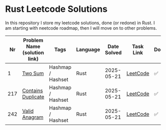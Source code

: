 # Rust Leetcode Solutions

In this repository I store my leetcode solutions, done (or redone) in Rust. I am starting with neetcode roadmap, then I will move on to other problems.


| Nr  | Problem Name (solution link)                      | Tags              | Language | Date Solved | Task Link                                                     | Done |
| --- | ------------------------------------------------- | ----------------- | -------- | ----------- | ------------------------------------------------------------- | ---- |
| 1   | [Two Sum](./1-two-sum.md)                         | Hashmap / Hashset | Rust     | 2025-05-21  | [LeetCode](https://leetcode.com/problems/two-sum/)            | ✅    |
| 217 | [Contains Duplicate](./217-contains-duplicate.md) | Hashmap / Hashset | Rust     | 2025-05-21  | [LeetCode](https://leetcode.com/problems/contains-duplicate/) | ✅    |
| 242 | [Valid Anagram](./242-valid-anagram.md)           | Hashmap / Hashset | Rust     | 2025-05-21  | [LeetCode](https://leetcode.com/problems/valid-anagram/)      | ✅    |
